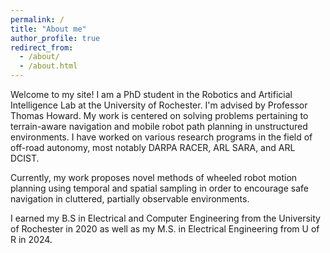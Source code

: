 ```yaml
---
permalink: /
title: "About me"
author_profile: true
redirect_from: 
  - /about/
  - /about.html
---
```


Welcome to my site! I am a PhD student in the Robotics and Artificial Intelligence Lab at the University of Rochester. I'm advised by Professor Thomas Howard. My work is centered on solving problems pertaining to terrain-aware navigation and mobile robot path planning in unstructured environments. I have worked on various research programs in the field of off-road autonomy, most notably DARPA RACER, ARL SARA, and ARL DCIST.

Currently, my work proposes novel methods of wheeled robot motion planning using temporal and spatial sampling in order to encourage safe navigation in cluttered, partially observable environments.

I earned my B.S in Electrical and Computer Engineering from the University of Rochester in 2020 as well as my M.S. in Electrical Engineering from U of R in 2024.



